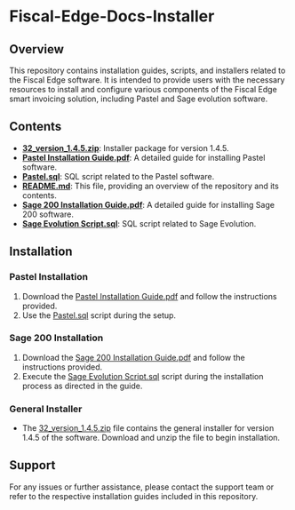 # Fiscal-Edge-Docs-Installer

## Overview

This repository contains installation guides, scripts, and installers related to the Fiscal Edge software. It is intended to provide users with the necessary resources to install and configure various components of the Fiscal Edge smart invoicing solution, including Pastel and Sage evolution software.

## Contents

- **[32_version_1.4.5.zip](https://github.com/ObinnaTerry/Fiscal-Edge-Docs-Installer/blob/main/32_version_1.4.5.zip)**: Installer package for version 1.4.5.
- **[Pastel Installation Guide.pdf](https://github.com/ObinnaTerry/Fiscal-Edge-Docs-Installer/blob/main/Pastel%20Installation%20Guide.pdf)**: A detailed guide for installing Pastel software.
- **[Pastel.sql](https://github.com/ObinnaTerry/Fiscal-Edge-Docs-Installer/blob/main/Pastel.sql)**: SQL script related to the Pastel software.
- **[README.md](https://github.com/ObinnaTerry/Fiscal-Edge-Docs-Installer/blob/main/README.md)**: This file, providing an overview of the repository and its contents.
- **[Sage 200 Installation Guide.pdf](https://github.com/ObinnaTerry/Fiscal-Edge-Docs-Installer/blob/main/Sage%20200%20Installation%20Guide.pdf)**: A detailed guide for installing Sage 200 software.
- **[Sage Evolution Script.sql](https://github.com/ObinnaTerry/Fiscal-Edge-Docs-Installer/blob/main/Sage%20Evolution%20Script.sql)**: SQL script related to Sage Evolution.

## Installation

### Pastel Installation
1. Download the [Pastel Installation Guide.pdf](https://github.com/ObinnaTerry/Fiscal-Edge-Docs-Installer/blob/main/Pastel%20Installation%20Guide.pdf) and follow the instructions provided.
2. Use the [Pastel.sql](https://github.com/ObinnaTerry/Fiscal-Edge-Docs-Installer/blob/main/Pastel.sql) script during the setup.

### Sage 200 Installation
1. Download the [Sage 200 Installation Guide.pdf](https://github.com/ObinnaTerry/Fiscal-Edge-Docs-Installer/blob/main/Sage%20200%20Installation%20Guide.pdf) and follow the instructions provided.
2. Execute the [Sage Evolution Script.sql](https://github.com/ObinnaTerry/Fiscal-Edge-Docs-Installer/blob/main/Sage%20Evolution%20Script.sql) script during the installation process as directed in the guide.

### General Installer
- The [32_version_1.4.5.zip](https://github.com/ObinnaTerry/Fiscal-Edge-Docs-Installer/blob/main/32_version_1.4.5.zip) file contains the general installer for version 1.4.5 of the software. Download and unzip the file to begin installation.

## Support

For any issues or further assistance, please contact the support team or refer to the respective installation guides included in this repository.
